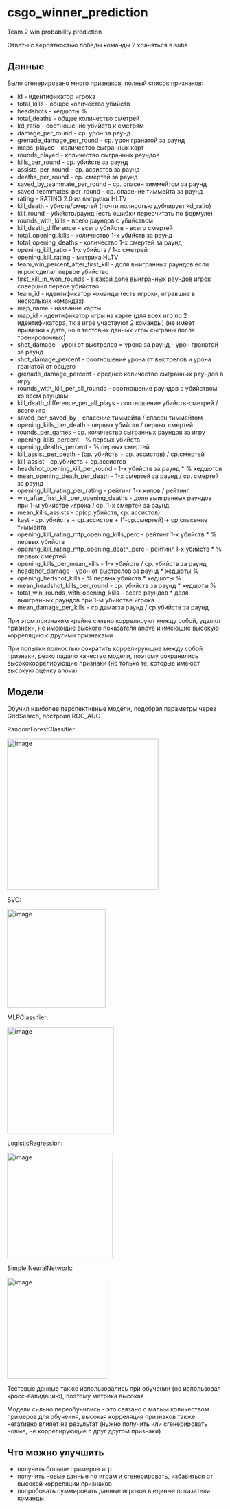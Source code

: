 # csgo_winner_prediction
Team 2 win probability prediction

Ответы с вероятностью победы команды 2 храняться в subs

## Данные
Было сгенерировано много признаков, полный список признаков:
- id - идентификатор игрока
- total_kills - общее количество убийств
- headshots - хедшоты %
- total_deaths - общее количество сметрей
- kd_ratio - соотношение убийств к сметрям
- damage_per_round - ср. урон за раунд
- grenade_damage_per_round - ср. урон гранатой за раунд
- maps_played - количество сыгранных карт
- rounds_played - количество сыгранных раундов
- kills_per_round - ср. убийств за раунд
- assists_per_round - ср. ассистов за раунд
- deaths_per_round - ср. смертей за раунд
- saved_by_teammate_per_round - ср. спасен тиммейтом за раунд
- saved_teammates_per_round - ср. спасение тиммейта за раунд
- rating - RATING 2.0 из выгрузки HLTV
- kill_death - убиств/смертей (почти полностью дублирует kd_ratio)
- kill_round - убийств/раунд (есть ошибки пересчитать по формуле)
- rounds_with_kills - всего раундов с убийством
- kill_death_difference - всего убийств - всего смертей
- total_opening_kills - количество 1-х убийств за раунд
- total_opening_deaths - количество 1-х смертей за раунд
- opening_kill_ratio - 1-х убийств / 1-х сметрей
- opening_kill_rating - метрика HLTV 
- team_win_percent_after_first_kill - доля выигранных раундов если игрок сделал первое убийство
- first_kill_in_won_rounds - в какой доле выигранных раундов игрок совершил первое убийство
- team_id - идентификатор команды (есть игроки, игравшие в нескольких командах)
- map_name - название карты
- map_id - идентификатор игры на карте (для всех игр по 2 идентификатора, тк в игре участвуют 2 команды) (не имеет привязки к дате, но в тестовых данных игры сыграны после тренировочных)
- shot_damage - урон от выстрелов = урона за раунд - урон гранатой за раунд
- shot_damage_percent - соотношение урона от выстрелов и урона гранатой от общего
- grenade_damage_percent - среднее количество сыгранных раундов в игру
- rounds_with_kill_per_all_rounds - соотношение раундов с убийством ко всем раундам
- kill_death_difference_per_all_plays - соотношение убийств-сметрей / всего игр
- saved_per_saved_by - спасение тиммейта / спасен тиммейтом
- opening_kills_per_death - первых убийств / первых смертей
- rounds_per_games - ср. количество сыгранных раундов за игру
- opening_kills_percent - % первых убийств
- opening_deaths_percent - % первых смертей
- kill_assist_per_death - (ср. убийств + ср. ассистов) / ср.смертей
- kill_assist - ср.убийств + ср.ассистов
- headshot_opening_kill_per_round - 1-х убийств за раунд * % хедшотов
- mean_opening_death_per_death - 1-х смертей за раунд / ср. смертей за раунд
- opening_kill_rating_per_rating - рейтинг 1-х килов / рейтинг
- win_after_first_kill_per_opening_deaths - доля выигранных раундов при 1-м убийстве игрока / ср. 1-х смертей за раунд
- mean_kills_assists - ср(ср.убийств, ср. ассистов)
- kast - ср. убийств + ср.ассистов + (1-ср.смертей) + ср.спасение тиммейта
- opening_kill_rating_mtp_opening_kills_perc - рейтинг 1-х убийств * % первых убийств
- opening_kill_rating_mtp_opening_death_perc - рейтинг 1-х убийств * % первых смертей
- opening_kills_per_mean_kills - 1-х убийств / ср. убийств за раунд
- headshot_damage - урон от выстрелов за раунд * хедшоты %
- opening_hedshot_kills - % первых убийств * хедшоты %
- mean_headshot_kills_per_round - ср. убийств за раунд * хедшоты %
- total_win_rounds_with_opening_kills - всего раундов * доля выигранных раундов при 1-м убийстве игрока
- mean_damage_per_kills - ср.дамагза раунд / ср.убийств за раунд

При этом признаким крайне сильно коррелируют между собой, удалил признаки, не имеющие выского показателя anova и имеющие высокую корреляцию с другими признаками

При попытки полностью сократить коррелирующие между собой признаки, резко падало качество модели, поэтому сохранились высококоррелирующие признаки (но только те, которые имеюст высокую оценку anova)

## Модели

Обучил наиболее перспективные модели, подобрал параметры через GridSearch, построил ROC_AUC

RandomForestClassifier:

<img width="352" alt="image" src="https://user-images.githubusercontent.com/73405095/205590772-81a8570a-86cf-435e-bd7b-aa422db3e8d9.png">

SVC:

<img width="229" alt="image" src="https://user-images.githubusercontent.com/73405095/205590951-c4b25c04-5e27-43f2-a529-a54ec1343559.png">

MLPClassifier:

<img width="248" alt="image" src="https://user-images.githubusercontent.com/73405095/205591021-25e93d88-ee6c-483a-b88e-6d0d453047e4.png">

LogisticRegression:

<img width="246" alt="image" src="https://user-images.githubusercontent.com/73405095/205591136-05f06add-cc93-4541-bba6-326753920c0f.png">

Simple NeuralNetwork:

<img width="236" alt="image" src="https://user-images.githubusercontent.com/73405095/205591441-d42ce318-e7bb-45c8-a95d-eb0f92b9386d.png">

Тестовые данные также использовались при обучении (но использовал кросс-валидацию), поэтому метрика высокая

Модели сильно переобучились - это связано с малым количеством примеров для обучения, высокая корреляция признаков также негативно влияет на результат (нужно получить или сгенерировать новые, не коррелирующие с друг другом признаки)

## Что можно улучшить

- получить больше примеров игр
- получить новые данные по играм и сгенерировать, избавиться от высокой корреляции признаков
- попробовать суммировать данные игроков в единые показатели команды
